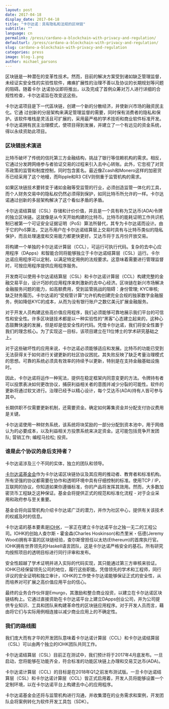```yaml
---
layout: post
date: 2017-04-18
display_date: 2017-04-18
title: "卡尔达诺：具有隐私和法规的区块链"
subtitle: ""
language: cn
permalink: /press/cardano-a-blockchain-with-privacy-and-regulation/
defaulturl: /press/cardano-a-blockchain-with-privacy-and-regulation/
slug: cardano-a-blockchain-with-privacy-and-regulation
categories: press
image: blog-1.png
author: michael_parsons
---
```


区块链是一种潜在的变革性技术。然而，目前的解决方案受到诸如缺乏管理监督，未经证实安全性的实验性软件，瘫痪扩展性的治理不善以及协议的长期规划等问题的阻碍。随着卡尔 达诺协议即将推出，以及完成了首例众筹对万人进行详细的合规性检查，卡尔达诺旨在改变这这些。

卡尔达诺项目是下一代區块链，创建一个新的分散经济，并使新兴市场的融资民主化。它通 过创新的分层架构来满足管理监督的需要，同时保有消费者的隐私和保护。该软件堆栈是灵活且可扩展的，采用最严格的学术技術和商业软件标准开发。卡尔达诺拥有民主治理模式，使项目得到发展，并建立了一个有远见的资金系统，得以永续资助此项目<!--break-->。

### 区块链技术演进

比特币破坏了传统的信托第三方金融结构，挑战了银行等信赖机构的需求。相反，它通过分发跨网络参与者验证交易的过程来引入去中心转账。此外，它忽视了对货币政策的监管和制度控制，同时包含匿名。最近像Zcash和Monero这样的加密货币已经采用了这个地幔，而Ripple和R3 CEV则侧重于监管机构的需求。

如果区块链技术要转变于诸如金融等受监管的行业，必须创造监管一体化的工具，而个人财务交易中的隐私权仍然必须得到保护，如同比特币所允许的一样。卡尔达诺通过创新的多层架构解决了这个看似矛盾的矛盾。

卡尔达诺结算层（CSL）存储和计价价值，并且是一个具有称为艾达币(ADA)令牌的独立区块链。这就像是从今天开始构建的比特币。比特币的能耗证明工作共识机制已被第一个可证安全证据证明（PoS）算法所替代，其专为卡尔达诺而设计。由于它的PoS算法，艾达币用户在卡尔达诺结算层上交易时具有与比特币类似的隐私保护，而且处理速度和交易能力都更快更好。艾达币将于五月份开放交易。

将构建一个单独的卡尔达诺计算层（CCL），可运行可执行代码。复杂的去中心应用程序（DApps）和智能合同将能够独立于卡尔达诺结算层（CSL）运行。卡尔达诺应用程序可以定制，以满足特定用例的法规要求。这意味着需要进行管理监督时，可按应用程序提供应用程序服务。

开发商可以使用卡尔达诺结算层（CSL）和卡尔达诺计算层（CCL）构建完整的金融交易平台，设计巧妙的应用程序来刺激新的去中心经济。区块链在新兴市场解决金融服务问题的能力，如高额费用，受到监管挑战的阻碍：身份管理; KYC审核; 缺乏财务履历。卡尔达诺的“受规管计算”允许机构创建完全合规的独家数字金融服务，例如降低KYC的成本，从而为没有银行账户之数亿美元扩展金融服务。

对于开发人员构建这些高价值应用程序，我们必须能够可靠地展示我们平台的可信性和安全性。许多区块链技术都是以一种实验性的“黑客”心态建立起来的，这种心态鼓舞快速的发展，但是却是低安全性的代码。凭借卡尔达诺，我们将安全性置于我们的理念核心。为了实现这一目标，该项目建立在11位博士的学术研究基础之上。

对于这些破坏性的应用来说，卡尔达诺必须能够适应和发展。比特币的功能已受到无法获得关于如何进行关键更新的社区协议困扰。其失败反映了缺乏考量治理模式的思想。可靠的系统必须具有效率的持续予以更新，特别是在支持金融基础设施时。
 
因此，卡尔达诺将运作一种宪法，提供在稳定框架内同意变更的方法。令牌持有者可以投票表决如何更改协议，捕获利益相关者的意图并减少分裂的可能性。软件的更新将通过软叉进行。治理已经予以精心设计，每个艾达币(ADA)持有人皆可参与其中。
 
长期供职不仅需要更新机制，还需要资金。确定如何筹集资金并分配支付协议费用是关键。
 
卡尔达诺使用一种财务系统，该系统将块奖励的一部分分配到资本池中，用于网络认为的必要成本，以及利益相关方投票系统来决定资金。这可能包括竞争开发团队; 营销工作; 编程马拉松; 投资。

### 谁是此个协议的身后支持者？

卡尔达诺涉及三个不同的实体，独立的团队和领导。

[卡尔达诺基金会](http://cardanofoundation.org)作为卡尔达诺区块链协议及其应用的推动者、教育者和标准机构。所有坚强的协议都需要在协作和透明环境中具有仔细控制的标准。使用TCP / IP，互联网的协议，你知道如果你遵循标准，你的产品将发挥其效用。然而，大多数加密货币工程缺乏这种保证。基金会将提供正式的规范和标准化流程 - 对于企业采用和政府参与至关重要。
 
基金会将向监管机构介绍卡尔达诺广泛的潜力，并作为社区中心，提供有关该技术的权威及时的信息。

卡尔达诺的基本要素是[IOHK](http://iohk.io)，一家正在建立卡尔达诺平台之独一无二的工程公司。IOHK的创始人查尔斯・霍金森(Charles Hoskinson)和杰里米・伍德(Jeremy Wood)拥有丰富的区块链经验，查尔斯曾担任以太坊(Ethereum)的首席执行官。 IOHK拥有世界领先的Haskell语言团队，这是卡尔达诺严格安全的基石。所有研究均按照项目的透明目标进行同行评审和发布。
 
安全性超越了学术证明并进入实际的代码实现，其只能通过第三方审核来验证。 IOHK已经保留领先公司的地位，履行这些职能。凭借领先的学术和工程师，同行评议的安全证明和独立审计，IOHK的工作使卡尔达诺能够保证正式的安全性，从而培养对可扩展之高价值应用平台的信心。
 
最终的业务合作伙伴是Emurgo，其激励和整合商业投资，以建立在卡尔达诺区块链结构上。它通过直接资助在卡尔达诺平台上建立DApps创业公司，并为公司提供专业知识、工具和团队来构建革命性的区块链应用程序。对于开发人员而言，藉由将它们与实际用例相连接以减少商业应用上的不确定性。

### 我们的路线图

我们庞大而有才华的开发团队意味着卡尔达诺计算层（CCL）和卡尔达诺结算层（CSL）可以由两个独立的IOHK团队共同工作。
 
卡尔达诺结算层（CSL）目前正在测试中，我们预计将于2017年4月底发布。一旦启动，您将能够在功能齐全，符合标准的功能区块链上办理和交易艾达币(ADA)。

卡尔达诺计算层（CCL）的目标是在2018年Q1之前发布测试版。一旦卡尔达诺结算层（CSL）和卡尔达诺计算层（CCL）皆正式启用着，开发人员将能够设置一个定制环境，以在卡尔达诺平台上构建去中心的应用程序。
 
卡尔达诺基金会还将与监管机构进行沟通，并收集潜在的业务需求和案例，开发团队会将案例转化为软件开发工具包（SDK）。
